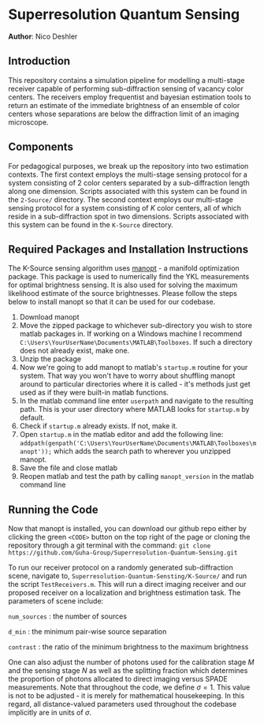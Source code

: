 # Superresolution Quantum Sensing
__Author__: Nico Deshler

## Introduction
This repository contains a simulation pipeline for modelling a multi-stage receiver capable of performing sub-diffraction sensing of vacancy color centers. The receivers employ frequentist and bayesian estimation tools to return an estimate of the immediate brightness of an ensemble of color centers whose separations are below the diffraction limit of an imaging microscope.

## Components
For pedagogical purposes, we break up the repository into two estimation contexts. The first context employs the multi-stage sensing protocol for a system consisting of 2 color centers separated by a sub-diffraction length along one dimension. Scripts associated with this system can be found in the 
```2-Source/``` directory. The second context employs our multi-stage sensing protocol for a system consisting of $K$ color centers, all of which reside in a sub-diffraction spot in two dimensions. Scripts associated with this system can be found in the ```K-Source``` directory.

## Required Packages and Installation Instructions
The K-Source sensing algorithm uses [manopt](https://www.manopt.org/) - a manifold optimization package. This package is used to numerically find the YKL measurements for optimal brightness sensing. It is also used for solving the maximum likelihood estimate of the source brightnesses. Please follow the steps below to install manopt so that it can be used for our codebase.
1. Download manopt
2. Move the zipped package to whichever sub-directory you wish to store matlab packages in. If working on a Windows machine I recommend ```C:\Users\YourUserName\Documents\MATLAB\Toolboxes```. If such a directory does not already exist, make one.
3. Unzip the package
4. Now we're going to add manopt to matlab's ```startup.m``` routine for your system. That way you won't have to worry about shuffling manopt around to particular directories where it is called - it's methods just get used as if they were built-in matlab functions.
5. In the matlab command line enter ```userpath``` and navigate to the resulting path. This is your user directory where MATLAB looks for ```startup.m``` by default.
6. Check if ```startup.m``` already exists. If not, make it.
7. Open ```startup.m``` in the matlab editor and add the following line: ```addpath(genpath('C:\Users\YourUserName\Documents\MATLAB\Toolboxes\manopt'));``` which adds the search path to wherever you unzipped manopt.
8. Save the file and close matlab
9. Reopen matlab and test the path by calling ```manopt_version``` in the matlab command line

## Running the Code

Now that manopt is installed, you can download our github repo either by clicking the green ```<CODE>``` button on the top right of the page or cloning the repository through a git terminal with the command:
```git clone https://github.com/Guha-Group/Superresolution-Quantum-Sensing.git```

To run our receiver protocol on a randomly generated sub-diffraction scene, navigate to, 
```Superresolution-Quantum-Sensting/K-Source/```
and run the script ```TestReceivers.m```. This will run a direct imaging receiver and our proposed receiver on a localization and brightness estimation task. The parameters of scene include:

```num_sources```  : the number of sources

```d_min```        : the minimum pair-wise source separation

```contrast```     : the ratio of the minimum brightness to the maximum brightness

 One can also adjust the number of photons used for the calibration stage $M$ and the sensing stage $N$ as well as the splitting fraction which determines the proportion of photons allocated to direct imaging versus SPADE measurements. Note that throughout the code, we define $\sigma=1$. This value is not to be adjusted - it is merely for mathematical housekeeping. In this regard, all distance-valued parameters used throughout the codebase implicitly are in units of $\sigma$.
